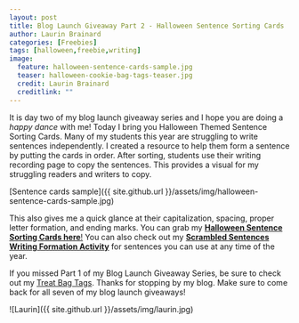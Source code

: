 ```yaml
---
layout: post
title: Blog Launch Giveaway Part 2 - Halloween Sentence Sorting Cards
author: Laurin Brainard
categories: [Freebies]
tags: [halloween,freebie,writing]
image:
  feature: halloween-sentence-cards-sample.jpg
  teaser: halloween-cookie-bag-tags-teaser.jpg
  credit: Laurin Brainard
  creditlink: ""
---
```

It is day two of my blog launch giveaway series and I hope you are doing a _happy dance_ with me! Today I bring you Halloween Themed Sentence Sorting Cards. Many of my students this year are struggling to write sentences independently. I created a resource to help them form a sentence by putting the cards in order. After sorting, students use their writing recording page to copy the sentences. This provides a visual for my struggling readers and writers to copy. 

[Sentence cards sample]({{ site.github.url }}/assets/img/halloween-sentence-cards-sample.jpg)

This also gives me a quick glance at their capitalization, spacing, proper letter formation, and ending marks. You can grab my [**Halloween Sentence Sorting Cards here**!]() You can also check out my [**Scrambled Sentences Writing Formation Activity**](http://bit.ly/2xzzjMr) for sentences you can use at any time of the year. 

If you missed Part 1 of my Blog Launch Giveaway Series, be sure to check out my [Treat Bag Tags](). Thanks for stopping by my blog. Make sure to come back for all seven of my blog launch giveaways!

![Laurin]({{ site.github.url }}/assets/img/laurin.jpg)